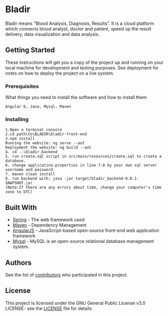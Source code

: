 # Bladir

Bladir means "Blood Analysis, Diagnosis, Results". It is a cloud platform which connects blood analyst, doctor and patient, speed up the result delivery, data visualization and data analysis.


## Getting Started

These instructions will get you a copy of the project up and running on your local machine for development and testing purposes. See deployment for notes on how to deploy the project on a live system.

### Prerequisites

What things you need to install the software and how to install them

```
Angular 6, Java, Mysql, Maven
```

### Installing

```
1.Open a terminal console
2.cd path\to\BLADIR\bladir-front-end
3.npm install
Running the website: ng serve --aot
Deployment the website: ng build --aot
4. cd ..\bladir_backend
5. run create.sql script in src/main/resources/create.sql to create a database.
6. change applicatino.properties in line 7-8 by your own sql server username and password.
7. maven clean install
8. run backend with: java -jar target/bladir_backend-0.0.1-SNAPSHOT.jar
(Note:If there are any errors about time, change your computer's time zone to UTC)
```


## Built With

* [Spring](https://spring.io/) - The web framework used
* [Maven](https://maven.apache.org/) - Dependency Management
* [AngularJS](https://angularjs.org/) - JavaScript-based open-source front-end web application framework 
* [Mysql](https://www.mysql.com/) - MySQL is an open-source relational database management system.

## Authors

See the list of [contributors](https://github.com/sasoripathos/Bladir/graphs/contributors) who participated in this project.

## License

This project is licensed under the GNU General Public License v3.0 LICENSE- see the [LICENSE](LICENSE) file for details
